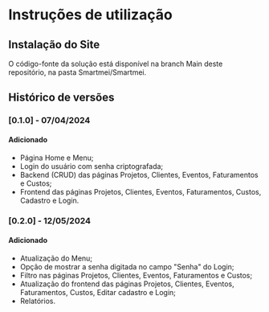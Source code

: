 # Instruções de utilização

## Instalação do Site

O código-fonte da solução está disponível na branch Main deste repositório, na pasta Smartmei/Smartmei.

## Histórico de versões

### [0.1.0] - 07/04/2024
#### Adicionado
- Página Home e Menu;
- Login do usuário com senha criptografada;
- Backend (CRUD) das páginas Projetos, Clientes, Eventos, Faturamentos e Custos;
- Frontend das páginas Projetos, Clientes, Eventos, Faturamentos, Custos, Cadastro e Login.

### [0.2.0] - 12/05/2024
#### Adicionado
- Atualização do Menu;
- Opção de mostrar a senha digitada no campo "Senha" do Login;
- Filtro nas páginas Projetos, Clientes, Eventos, Faturamentos e Custos;
- Atualização do frontend das páginas Projetos, Clientes, Eventos, Faturamentos, Custos, Editar cadastro e Login;
- Relatórios.

